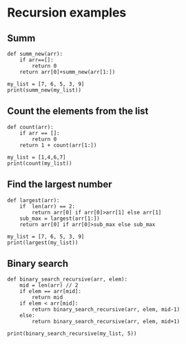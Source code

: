 # Recursion examples
## Summ
```
def summ_new(arr):
    if arr==[]:
        return 0
    return arr[0]+summ_new(arr[1:])
```
```
my_list = [7, 6, 5, 3, 9]
print(summ_new(my_list))
```

## Count the elements from the list
```
def count(arr):
    if arr == []:
        return 0
    return 1 + count(arr[1:])
```
```
my_list = [1,4,6,7]
print(count(my_list))
```
## Find the largest number
```
def largest(arr):
    if  len(arr) == 2:
        return arr[0] if arr[0]>arr[1] else arr[1]
    sub_max = largest(arr[1:])
    return arr[0] if arr[0]>sub_max else sub_max
```
```
my_list = [7, 6, 5, 3, 9]
print(largest(my_list))
```
## Binary search
```
def binary_search_recursive(arr, elem):
    mid = len(arr) // 2
    if elem == arr[mid]:
        return mid
    if elem < arr[mid]:
        return binary_search_recursive(arr, elem, mid-1)
    else:
        return binary_search_recursive(arr, elem, mid+1)
```
```
print(binary_search_recursive(my_list, 5))
```
